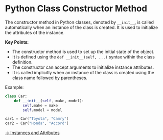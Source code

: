 # Python Class Constructor Method

The constructor method in Python classes, denoted by `__init__`, is called automatically when an instance of the class is created. It is used to initialize the attributes of the instance.

**Key Points:**
- The constructor method is used to set up the initial state of the object.
- It is defined using the `def __init__(self, ...)` syntax within the class definition.
- The constructor can accept arguments to initialize instance attributes.
- It is called implicitly when an instance of the class is created using the class name followed by parentheses.

Example:

```python
class Car:
    def __init__(self, make, model):
        self.make = make
        self.model = model

car1 = Car("Toyota", "Camry")
car2 = Car("Honda", "Accord")
```

[-> Instances and Attributes](/classes-methods/07_instancesAndAttributes.md)